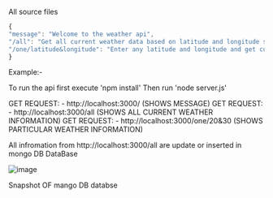 All source files

```js
{
"message": "Welcome to the weather api",
"/all": "Get all current weather data based on latitude and longitude stored in a json",
"/one/latitude&longitude": "Enter any latitude and longitude and get current weather info"
}
```

Example:-

To run the api first execute 'npm install'
Then run 'node server.js'

GET REQUEST: - http://localhost:3000/ (SHOWS MESSAGE)
GET REQUEST: - http://localhost:3000/all (SHOWS ALL CURRENT WEATHER INFORMATION)
GET REQUEST: - http://localhost:3000/one/20&30 (SHOWS PARTICULAR WEATHER INFORMATION)

All infromation from http://localhost:3000/all are update or inserted in mongo DB
DataBase

![image](https://user-images.githubusercontent.com/69567616/139387686-96ca4d4c-2a2b-4d13-acc7-2618b322adee.png)

Snapshot OF mango DB databse
